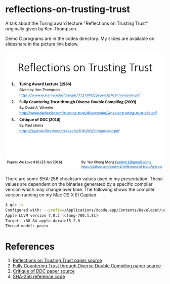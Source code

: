 # reflections-on-trusting-trust
A talk about the Turing award lecture "Reflections on Trusting Trust" originally given by Ken Thompson.

Demo C programs are in the codes directory. My slides are available on slideshare in the picture link below.

[![My slides on slideshare](images/first-slide.png)](http://www.slideshare.net/yeokm1/reflections-on-trusting-trust-57427452)

There are some SHA-256 checksum values used in my presentation. These values are dependent on the binaries generated by a specific compiler version which may change over time. The following shows the compiler version running on my Mac OS X El Capitan.

```bash
$ gcc -v
Configured with: --prefix=/Applications/Xcode.app/Contents/Developer/usr --with-gxx-include-dir=/usr/include/c++/4.2.1
Apple LLVM version 7.0.2 (clang-700.1.81)
Target: x86_64-apple-darwin15.2.0
Thread model: posix
```


References
====
1. [Reflections on Trusting Trust paper source](https://www.ece.cmu.edu/~ganger/712.fall02/papers/p761-thompson.pdf)
2. [Fully Countering Trust through Diverse Double Compiling paper source](http://www.dwheeler.com/trusting-trust/dissertation/wheeler-trusting-trust-ddc.pdf)
3. [Critique of DDC paper source](https://pjakma.files.wordpress.com/2010/09/critique-ddc.pdf)
4. [SHA-256 reference code](https://github.com/B-Con/crypto-algorithms)
